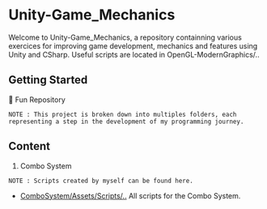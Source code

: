 # Unity-Game_Mechanics

Welcome to Unity-Game_Mechanics, a repository containning various exercices for improving game development, mechanics and features using Unity and CSharp.
Useful scripts are located in OpenGL-ModernGraphics/..

## Getting Started

👾 Fun Repository

```
NOTE : This project is broken down into multiples folders, each representing a step in the development of my programming journey.
```

## Content

1.  Combo System

```
NOTE : Scripts created by myself can be found here.
```

* [ComboSystem/Assets/Scripts/..](https://github.com/guyllaumedemers/Unity-Game_Mechanics/tree/master/Unity-Fighting_Mechanics/Assets/Scripts) All scripts for the Combo System.
